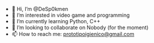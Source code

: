 - 👋 Hi, I’m @DeSp0kmen
- 👀 I’m interested in video game and programming
- 🌱 I’m currently learning Python, C++
- 💞️ I’m looking to collaborate on Nobody (for the moment)
- 📫 How to reach me: prototipoigienico@gmail.com

<!---
DeSp0kmen/DeSp0kmen is a ✨ special ✨ repository because its `README.md` (this file) appears on your GitHub profile.
You can click the Preview link to take a look at your changes.
--->
